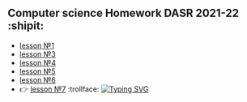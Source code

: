 ## Computer science Homework DASR 2021-22 :shipit: 

- [lesson №1](https://github.com/serikov1/infa/tree/main/homework/H_W%201%20week)
- [lesson №3](https://github.com/serikov1/infa/tree/main/homework/H_W%203%20week)
- [lesson №4](https://github.com/serikov1/infa/tree/main/homework/H_W%204%20week)
- [lesson №5](https://github.com/serikov1/infa/tree/main/homework/H_W%205%20week)
- [lesson №6](https://github.com/serikov1/infa/tree/main/homework/H_W%206%20week)
- :point_right: [lesson №7](https://github.com/serikov1/infa/tree/main/homework/H_W%207%20week) :trollface:
[![Typing SVG](https://readme-typing-svg.herokuapp.com?size=15&duration=2000&color=251CBA&height=30&lines=CHECK+THIS;BOSS%2C+I'M+TIRED)](https://git.io/typing-svg)
